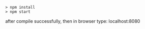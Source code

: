 
```
> npm install
> npm start
```
after compile successfully, then in browser type: localhost:8080
